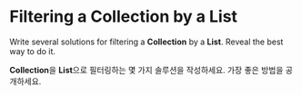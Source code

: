 # Filtering a Collection by a List

Write several solutions for filtering a **Collection** by a **List**. Reveal the best way to do it.

**Collection**을 **List**으로 필터링하는 몇 가지 솔루션을 작성하세요. 가장 좋은 방법을 공개하세요.
